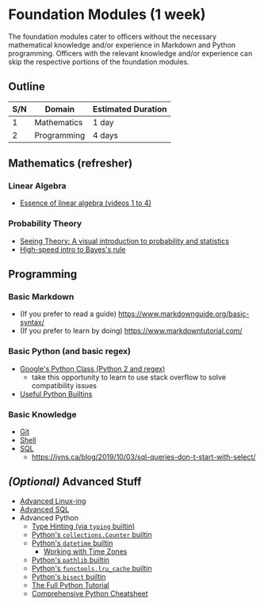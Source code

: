 #   Foundation Modules (1 week) 
The foundation modules cater to officers without the necessary mathematical knowledge and/or experience in Markdown and Python programming. Officers with the relevant knowledge and/or experience can skip the respective portions of the foundation modules.


##  Outline
| S/N | Domain      | Estimated Duration |
| --- | ----------- | ------------------ |
| 1   | Mathematics | 1 day              |
| 2   | Programming | 4 days             |


##  Mathematics (refresher)

### Linear Algebra
*   [Essence of linear algebra (videos 1 to 4)](https://www.youtube.com/playlist?list=PLZHQObOWTQDPD3MizzM2xVFitgF8hE_ab)

### Probability Theory
*   [Seeing Theory: A visual introduction to probability and statistics](https://seeing-theory.brown.edu/index.html)
*   [High-speed intro to Bayes's rule](https://arbital.com/p/bayes_rule/?l=693)


##  Programming

### Basic Markdown
*   (If you prefer to read a guide) https://www.markdownguide.org/basic-syntax/
*   (If you prefer to learn by doing) https://www.markdowntutorial.com/

### Basic Python (and basic regex)
*   [Google's Python Class (Python 2 and regex)](https://developers.google.com/edu/python/)
    *   take this opportunity to learn to use stack overflow to solve compatibility issues
*   [Useful Python Builtins](https://treyhunner.com/2019/05/python-builtins-worth-learning/)

### Basic Knowledge
*   [Git](https://guides.github.com/introduction/git-handbook/)
*   [Shell](https://ubuntu.com/tutorials/command-line-for-beginners#1-overview)
*   [SQL](https://mystery.knightlab.com/walkthrough.html)
    *   https://jvns.ca/blog/2019/10/03/sql-queries-don-t-start-with-select/


##  *(Optional)* Advanced Stuff
*   [Advanced Linux-ing](https://cs2043-sp16.github.io/schedule.html)
*   [Advanced SQL](https://www.kaggle.com/learn/advanced-sql)
*   Advanced Python
    *   [Type Hinting (via `typing` builtin)](https://realpython.com/python-type-checking/)
    *   [Python's `collections.Counter` builtin](https://pymotw.com/3/collections/counter.html)
    *   [Python's `datetime` builtin](https://pymotw.com/3/datetime/)
        *   [Working with Time Zones](https://www.youtube.com/watch?v=rz3D8VG_2TY)
    *   [Python's `pathlib` builtin](https://realpython.com/python-pathlib/)
    *   [Python's `functools.lru_cache` builtin](https://docs.python.org/3/library/functools.html#functools.lru_cache)
    *   [Python's `bisect` builtin](https://docs.python.org/3/library/bisect.html)
    *   [The Full Python Tutorial](https://docs.python.org/3/tutorial/)
    *   [Comprehensive Python Cheatsheet](https://gto76.github.io/python-cheatsheet/)
